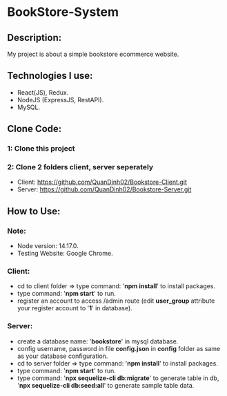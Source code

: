 # BookStore-System 

## Description:
My project is about a simple bookstore ecommerce website.

## Technologies I use:
- React(JS), Redux.
- NodeJS (ExpressJS, RestAPI).
- MySQL.

## Clone Code:
### 1: Clone this project
### 2: Clone 2 folders client, server seperately
- Client: https://github.com/QuanDinh02/Bookstore-Client.git
- Server: https://github.com/QuanDinh02/Bookstore-Server.git

## How to Use:
### Note: 
- Node version: 14.17.0.
- Testing Website: Google Chrome.

### Client:
- cd to client folder => type command: '**npm install**' to install packages.
- type command: '**npm start**' to run.
- register an account to access /admin route (edit **user_group** attribute your register account to '**1**' in database).

### Server:
- create a database name: '**bookstore**' in mysql database.
- config username, password in file **config.json** in **config** folder as same as your database configuration.
- cd to server folder => type command: '**npm install**' to install packages.
- type command: '**npm start**' to run.
- type command: '**npx sequelize-cli db:migrate**' to generate table in db, '**npx sequelize-cli db:seed:all**' to generate sample table data.

